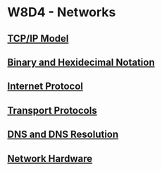 # W8D4 - Networks

## [TCP/IP Model]

## [Binary and Hexidecimal Notation]

## [Internet Protocol]

## [Transport Protocols]

## [DNS and DNS Resolution]

## [Network Hardware]

[TCP/IP Model]: ./tcp-ip-model.md
[Binary and Hexidecimal Notation]: ./binary-hexidecimal.md
[Internet Protocol]: ./internet-protocol.md
[Transport Protocols]: ./transport-protocols.md
[DNS and DNS Resolution]: ./dns.md
[Network Hardware]: ./hardware.md